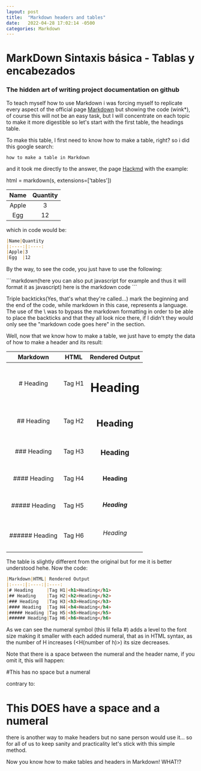 ```yaml
---
layout: post
title:  "Markdown headers and tables"
date:   2022-04-28 17:02:14 -0500
categories: Markdown
---
```


# MarkDown Sintaxis básica - Tablas y encabezados 

### The hidden art of writing project documentation on github

To teach myself how to use Markdown i was forcing myself to replicate every aspect of the official page [Markdown](https://www.markdownguide.org/basic-syntax/) but showing the code (wink*), of course this will not be an easy task, but I will concentrate on each topic to make it more digestible so let's start with the first table, the headings table.

To make this table, I first need to know how to make a table, right? so i did this google search:

`how to make a table in Markdown`

and it took me directly to the answer, the page [Hackmd](https://hackmd.io/s/how-to-create-table) with the example:

html = markdown(s, extensions=['tables'])

|Name |Quantity
|:----:|:----:
|Apple|3       
|Egg  |12      

which in code would be:

```markdown
|Name|Quantity
|:----:|:----:
|Apple|3       
|Egg  |12      
```
By the way, to see the code, you just have to use the following:


\```markdown(here you can also put javascript for example and thus it will format it as javascript)
   here is the markdown code
\```

Triple backticks(Yes, that's what they're called...) mark the beginning and the end of the code, while markdown in this case, represents a language. The use of the \ was to bypass the markdown formatting in order to be able to place the backticks and that they all look nice there, if I didn't they would only see the "markdown code goes here" in the section.

Well, now that we know how to make a table, we just have to empty the data of how to make a header and its result:

|Markdown|HTML| Rendered Output   
|:----:|:----:|:----:
|# Heading     |Tag H1|<h1>Heading</h1>  	
|## Heading    |Tag H2|<h2>Heading</h2>	
|### Heading   |Tag H3|<h3>Heading</h3>	
|#### Heading  |Tag H4|<h4>Heading</h4>	
|##### Heading |Tag H5|<h5>Heading</h5>	
|###### Heading|Tag H6|<h6>Heading</h6>	


The table is slightly different from the original but for me it is better understood hehe.
Now the code:

```markdown
|Markdown|HTML| Rendered Output   
|:----:|:----:|:----:
|# Heading     |Tag H1|<h1>Heading</h1>  	
|## Heading    |Tag H2|<h2>Heading</h2>	
|### Heading   |Tag H3|<h3>Heading</h3>	
|#### Heading  |Tag H4|<h4>Heading</h4>	
|##### Heading |Tag H5|<h5>Heading</h5>	
|###### Heading|Tag H6|<h6>Heading</h6>	
```
As we can see the numeral symbol (this lil fella #) adds a level to the font size making it smaller with each added numeral, that as in HTML syntax, as the number of H increases (<H(number of h)>) its size decreases.

Note that there is a space between the numeral and the header name, if you omit it, this will happen:

#This has no space but a numeral

contrary to:

# This DOES have a space and a numeral

there is another way to make headers but no sane person would use it... so for all of us to keep sanity and practicality let's stick with this simple method.

Now you know how to make tables and headers in Markdown! WHAT!?
